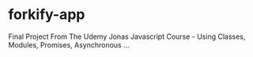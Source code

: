 # forkify-app
Final Project From The Udemy Jonas Javascript Course - Using Classes, Modules, Promises, Asynchronous ...

